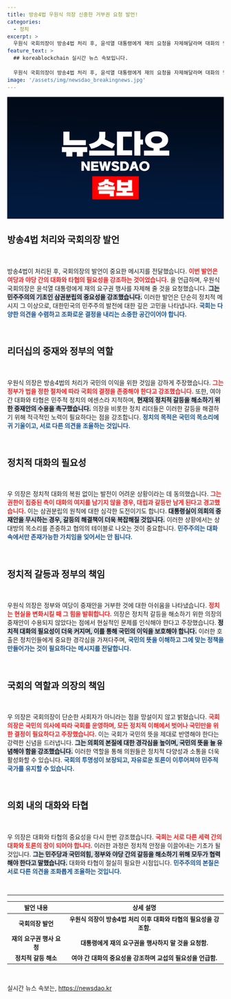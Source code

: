 ```yaml
---
title: 방송4법 우원식 의장 신중한 거부권 요청 발언!
categories:
  - 정치
excerpt: >
  우원식 국회의장이 방송4법 처리 후, 윤석열 대통령에게 재의 요청을 자제해달라며 대화의 필요성을 강조했습니다. 그는 정치적 갈등을 넘어 협치의 중요성을 역설하며, 민심을 받들어 국회가 국민의 목소리를 듣는 올바른 길을 찾을 것을 촉구했습니다.
feature_text: >
  ## koreablockchain 실시간 뉴스 속보입니다.

  우원식 국회의장이 방송4법 처리 후, 윤석열 대통령에게 재의 요청을 자제해달라며 대화의 필요성을 강조했습니다. 그는 정치적 갈등을 넘어 협치의 중요성을 역설하며, 민심을 받들어 국회가 국민의 목소리를 듣는 올바른 길을 찾을 것을 촉구했습니다.
image: '/assets/img/newsdao_breakingnews.jpg'
---
```


<p><img src="/assets/img/newsdao_breakingnews.jpg" alt="koreablockchain 속보" /></p>

<h2 data-ke-size="size26">방송4법 처리와 국회의장 발언</h2>

<p data-ke-size="size16">&nbsp;</p>

<p>방송4법이 처리된 후, 국회의장의 발언이 중요한 메시지를 전달했습니다. <b><span style="color: #ee2323;">이번 발언은 여당과 야당 간의 대화와 타협의 필요성을 강조하는 것이었습니다.</span></b> 을 언급하며, 우원식 국회의장은 윤석열 대통령에게 재의 요구권 행사를 자제해 줄 것을 요청했습니다. <b><span style="background-color: #21538527;">그는 민주주의의 기초인 삼권분립의 중요성을 강조했습니다.</span></b> 이러한 발언은 단순히 정치적 메시지 그 이상으로, 대한민국의 민주주의 발전에 대한 깊은 고민을 나타냅니다. <b><span style="color: #1a5490;">국회는 다양한 의견을 수렴하고 조화로운 결정을 내리는 소중한 공간이어야 합니다.</span></b> </p>

<p data-ke-size="size16">&nbsp;</p>

<h2 data-ke-size="size26">리더십의 중재와 정부의 역할</h2>

<p data-ke-size="size16">&nbsp;</p>

<p>우원식 의장은 방송4법의 처리가 국민의 이익을 위한 것임을 강하게 주장했습니다. <b><span style="color: #ee2323;">그는 정부가 법을 정한 절차에 따라 국회의 결정을 존중해야 한다고 강조했습니다.</span></b> 또한, 여야 간 대화와 타협은 민주적 정치의 에센스라 지적하며, <b><span style="background-color: #21538527;">현재의 정치적 갈등을 해소하기 위한 중재안의 수용을 촉구했습니다.</span></b> 의장을 비롯한 정치 리더들은 이러한 갈등을 해결하기 위해 적극적인 노력이 필요하다는 점을 강조합니다. <b><span style="color: #1a5490;">정치의 목적은 국민의 목소리에 귀 기울이고, 서로 다른 의견을 조율하는 것입니다.</span></b> </p>

<p data-ke-size="size16">&nbsp;</p>

<h2 data-ke-size="size26">정치적 대화의 필요성</h2>

<p data-ke-size="size16">&nbsp;</p>

<p>우 의장은 정치적 대화의 복원 없이는 발전이 어려운 상황이라는 데 동의했습니다. <b><span style="color: #ee2323;">그는 권한이 집중된 측이 대화의 여지를 남기지 않을 경우, 대립과 갈등만 남게 된다고 경고했습니다.</span></b> 이는 삼권분립의 원칙에 대한 심각한 도전이기도 합니다. <b><span style="background-color: #21538527;">대통령실이 의회의 중재안을 무시하는 경우, 갈등의 해결책이 더욱 복잡해질 것입니다.</span></b> 이러한 상황에서는 상대방의 목소리를 존중하고 협의의 테이블로 나오는 것이 중요합니다. <b><span style="color: #1a5490;">민주주의는 대화 속에서만 존재가능한 가치임을 잊어서는 안 됩니다.</span></b> </p>

<p data-ke-size="size16">&nbsp;</p>

<h2 data-ke-size="size26">정치적 갈등과 정부의 책임</h2>

<p data-ke-size="size16">&nbsp;</p>

<p>우원식 의장은 정부와 여당이 중재안을 거부한 것에 대한 아쉬움을 나타냈습니다. <b><span style="color: #ee2323;">정치는 현실을 변화시킬 때 그 힘을 발휘합니다.</span></b> 의장은 정치적 갈등을 해소하기 위한 의장의 중재안이 수용되지 않았다는 점에서 현실적인 문제를 인식해야 한다고 주장했습니다. <b><span style="background-color: #21538527;">정치적 대화의 필요성이 더욱 커지며, 이를 통해 국민의 이익을 보호해야 합니다.</span></b> 이러한 호출은 정치인들에게 중요한 경각심을 가져다주며, <b><span style="color: #1a5490;">국민의 뜻을 이해하고 그에 맞는 정책을 만들어가는 것이 필요하다는 메시지를 전달합니다.</span></b> </p>

<p data-ke-size="size16">&nbsp;</p>

<h2 data-ke-size="size26">국회의 역할과 의장의 책임</h2>

<p data-ke-size="size16">&nbsp;</p>

<p>우 의장은 국회의장이 단순한 사회자가 아니라는 점을 망설이지 않고 밝혔습니다. <b><span style="color: #ee2323;">국회의장은 국민의 의사에 따라 국회를 운영하며, 모든 정치적 이해에서 벗어나 국민만을 위한 결정이 필요하다고 주장했습니다.</span></b> 이는 국회가 국민의 뜻을 제대로 반영해야 한다는 강력한 신념을 드러냅니다. <b><span style="background-color: #21538527;">그는 의회의 본질에 대한 경각심을 높이며, 국민의 뜻을 늘 유념해야 함을 강조했습니다.</span></b> 이러한 역할을 통해 의원들은 정치적 다양성과 소통을 더욱 활성화할 수 있습니다. <b><span style="color: #1a5490;">국회의 투명성이 보장되고, 자유로운 토론이 이루어져야 민주적 국가를 유지할 수 있습니다.</span></b> </p>

<p data-ke-size="size16">&nbsp;</p>

<h2 data-ke-size="size26">의회 내의 대화와 타협</h2>

<p data-ke-size="size16">&nbsp;</p>

<p>우 의장은 대화와 타협의 중요성을 다시 한번 강조했습니다. <b><span style="color: #ee2323;">국회는 서로 다른 세력 간의 대화와 토론의 장이 되어야 합니다.</span></b> 이러한 과정은 정치적 안정을 이끌어내는 기초가 될 것입니다. <b><span style="background-color: #21538527;">그는 민주당과 국민의힘, 정부와 야당 간의 갈등을 해소하기 위해 모두가 협력해야 한다고 말했습니다.</span></b> 대화와 타협이 절실히 필요한 시점입니다. <b><span style="color: #1a5490;">민주주의의 본질은 서로 다른 의견을 조화롭게 조율하는 것입니다.</span></b> </p>

<p data-ke-size="size16">&nbsp;</p>

<hr>

<table style="width: 100%; border-collapse: collapse;">
    <thead>
        <tr>
            <th style="text-align: center;"><b>발언 내용</b></th>
            <th style="text-align: center;"><b>상세 설명</b></th>
        </tr>
    </thead>
    <tbody>
        <tr>
            <td style="text-align: center;"><b>국회의장 발언</b></td>
            <td style="text-align: center;"><b>우원식 의장이 방송4법 처리 이후 대화와 타협의 필요성을 강조함.</b></td>
        </tr>
        <tr>
            <td style="text-align: center;"><b>재의 요구권 행사 요청</b></td>
            <td style="text-align: center;"><b>대통령에게 재의 요구권을 행사하지 말 것을 요청함.</b></td>
        </tr>
        <tr>
            <td style="text-align: center;"><b>정치적 갈등 해소</b></td>
            <td style="text-align: center;"><b>여야 간 대화의 중요성을 강조하며 교섭의 필요성을 언급함.</b></td>
        </tr>
    </tbody>
</table>

<p data-ke-size="size16">&nbsp;</p>
실시간 뉴스 속보는, <a href="https://newsdao.kr" rel="dofollow">https://newsdao.kr</a>


